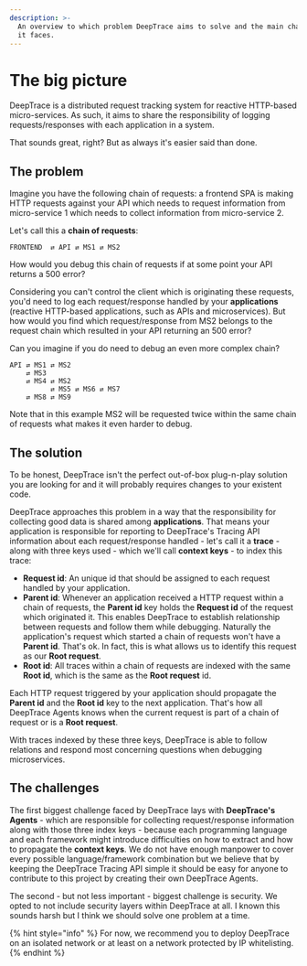 ```yaml
---
description: >-
  An overview to which problem DeepTrace aims to solve and the main challenges
  it faces.
---
```


# The big picture

DeepTrace is a distributed request tracking system for reactive HTTP-based micro-services. As such, it aims to share the responsibility of logging requests/responses with each application in a system.

That sounds great, right? But as always it's easier said than done.

## The problem

Imagine you have the following chain of requests: a frontend SPA is making HTTP requests against your API which needs to request information from micro-service 1 which needs to collect information from micro-service 2.

Let's call this a **chain of requests**:

```text
FRONTEND  ⇄ API ⇄ MS1 ⇄ MS2
```

How would you debug this chain of requests if at some point your API returns a 500 error?

Considering you can't control the client which is originating these requests, you'd need to log each request/response handled by your **applications** \(reactive HTTP-based applications, such as APIs and microservices\). But how would you find which request/response from MS2 belongs to the request chain which resulted in your API returning an 500 error?

Can you imagine if you do need to debug an even more complex chain?

```text
API ⇄ MS1 ⇄ MS2
    ⇄ MS3
    ⇄ MS4 ⇄ MS2
          ⇄ MS5 ⇄ MS6 ⇄ MS7
    ⇄ MS8 ⇄ MS9
```

Note that in this example MS2 will be requested twice within the same chain of requests what makes it even harder to debug.

## The solution

To be honest, DeepTrace isn't the perfect out-of-box plug-n-play solution you are looking for and it will probably requires changes to your existent code.

DeepTrace approaches this problem in a way that the responsibility for collecting good data is shared among **applications**. That means your application is responsible for reporting to DeepTrace's Tracing API information about each request/response handled - let's call it a **trace** - along with three keys used - which we'll call **context keys** - to index this trace:

* **Request id**: An unique id that should be assigned to each request handled by your application.
* **Parent id**: Whenever an application received a HTTP request within a chain of requests, the **Parent id** key holds the **Request id** of the request which originated it. This enables DeepTrace to establish relationship between requests and follow them while debugging. Naturally the application's request which started a chain of requests won't have a **Parent id**. That's ok. In fact, this is what allows us to identify this request as our **Root request**.
* **Root id**: All traces within a chain of requests are indexed with the same **Root id**, which is the same as the **Root request** id.

Each HTTP request triggered by your application should propagate the **Parent id** and the **Root id** key to the next application. That's how all DeepTrace Agents knows when the current request is part of a chain of request or is a **Root request**.

With traces indexed by these three keys, DeepTrace is able to follow relations and respond most concerning questions when debugging microservices.

## The challenges

The first biggest challenge faced by DeepTrace lays with **DeepTrace's Agents** - which are responsible for collecting request/response information along with those three index keys - because each programming language and each framework might introduce difficulties on how to extract and how to propagate the **context keys**. We do not have enough manpower to cover every possible language/framework combination but we believe that by keeping the DeepTrace Tracing API simple it should be easy for anyone to contribute to this project by creating their own DeepTrace Agents.

The second - but not less important - biggest challenge is security. We opted to not include security layers within DeepTrace at all. I known this sounds harsh but I think we should solve one problem at a time. 

{% hint style="info" %}
For now, we recommend you to deploy DeepTrace on an isolated network or at least on a network protected by IP whitelisting.
{% endhint %}



